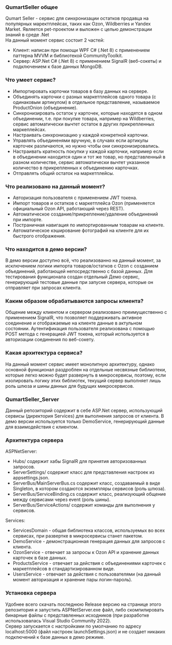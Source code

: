 ### QumartSeller общее<br/>
Qumart Seller - сервис для синхронизации остатков продавца на популярных маректплейсах, таких как Ozon, Wildberries и Yandex Market. Является pet-проектом и выложен с целью демонстрации знаний в среде .Net</br>
На данный момент сервис состоит 2 частей:
- Клиент: написан при помощи WPF C# (.Net 8) с применением паттерна MVVM и библиотекой CommunityToolkit.
- Сервер: ASP.Net C# (.Net 8) с применением SignalR (веб-сокеты) и подключением к базе данных MongoDB.

### Что умеет сервис?<br/>
- Импортировать карточки товаров в базу данных на сервере.
- Объединять карточки с разных маркетплейсов одного товара (с одинаковым артикулом) в отдельное представление, называемое ProductOnion (объединение).
- Синхронизировать остаток у карточек, которые находятся в одном объединении, т.е. при покупке товара, например на Wildberries, сервис автоматически вычтет остаток в других прикрепленных маркеплейсах.
- Настраивать синхронизацию у каждой конкретной карточки.
- Управлять объединенями вручную, в случаях если артикулы карточек различаются, но нужно чтобы они синхронизировались.
- Настраивать кратность покупки у каждой карточки, например если в объединении находится один и тот же товар, но представленный в разном количестве, сервис автоматически вычтет указанное количество в прикрепленных к объединению карточках.
- Отправлять общий остаток на маркетплейсы.

### Что реализовано на данный момент?<br/>
- Авторизация пользователя с применением JWT токена.
- Импорт товаров и остатков с маркетплейса Ozon (применяется официальный Ozon API, работающий через REST).
- Автоматическое создание/прикрепление/удаление объединений при импорте.
- Постраничная навигация по импортированным товарам на клиенте.
- Автоматическое кэширование фотографий на клиенте для их быстрого отображения.

### Что находится в демо версии?<br/>
В демо версии доступно всё, что реализованно на данный момент, за исключением логики импорта товаров/остатков с Ozon с созданием объединений, работающей непосредственно с базой данных.
Для тестирования функционала создан отдельный Демо сервис, генерирующий тестовые данные при запуске сервера, которые он отправляет при запросах клиента.

### Каким образом обрабатываются запросы клиента?<br/>
Общение между клиентом и сервером реализовано преимущественно с применением SignalR, что позволяет поддерживать активное соединение и отображаемые на клиенте данные в актульном состоянии.
Аутентификация пользователя реализована с помощью POST метода с генерацией JWT токена, который используется в авторизации соединения по веб-сокету.

### Какая архитектура сервиса?<br/>
На данный момент сервис имеет монолитную архитектуру, однако основной функционал раздроблен на отдельные несвязные библиотеки, которые легко можно будет развернуть в микросервисы, поэтому, если изолировать логику этих библиотек, текущий сервер
выполняет лишь роль шлюза и шины данных для будущих микросервисов.

### QumartSeller_Server
Данный репозиторий содержит в себе ASP.Net сервер, использующий сервисы (директория Services) для выполнения запросов от клиента. В демо версии используется только DemoService, генерирующий данные для взаимодействия с клиентом.

### Архитектура сервера<br/>
ASPNetServer:<br/>
- Hubs/ содержит хабы SignalR для принятия авторизованных запросов.
- ServerSettings/ содержит класс для представления настроек из appsettings.json.
- ServerBus/MainServerBus.cs содержит класс, создаваемый в виде Singleton, в котором создаются экземпляры сервисов (роль шлюза).
- ServerBus/ServiceBinding.cs содержит класс, реализующий общение между сервисами через event (роль шины).
- ServerBus/ServiceActions/ содержит команды для выполнения у сервисов.

Services:<br/>
- ServicesDomain - общая библиотека классов, используемых во всех сервисах, при развертке в микросервисы станет пакетом.
- DemoService - демонстрационная генерация данных для запросов с клиента.
- OzonService - отвечает за запросы к Ozon API и хранение данных карточек в базе данных.
- ProductsService - отвечает за действия с объединениями карточек с маркетплейсов в стандартизированном виде.
- UsersService - отвечает за действия с пользователями (на данный момент авторизация и хранение пары логин-пароль).

### Установка сервера<br/>
Удобнее всего скачать последнюю Release версию на странице этого репозитория и запустить ASPNetServer.exe файл, либо скомпилировать бинарные файлы с представленных исходников (при разработке использовалась Visual Studio Community 2022).<br/>
Сервер запускается с настройками по умолчанию по адресу localhost:5000 (файл настроек launchSettings.json) и не создает никаких подключений к базе данных в демо режиме.
